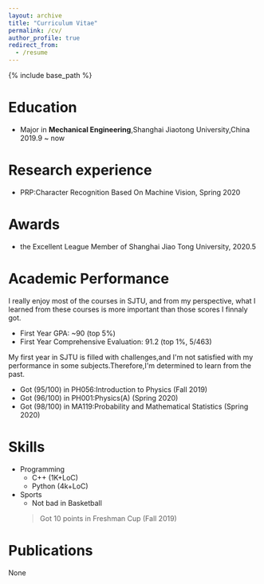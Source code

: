 ```yaml
---
layout: archive
title: "Curriculum Vitae"
permalink: /cv/
author_profile: true
redirect_from:
  - /resume
---
```


{% include base_path %}

Education
======
* Major in **Mechanical Engineering**,Shanghai Jiaotong University,China 2019.9 ~ now

Research experience
======
* PRP:Character Recognition Based On Machine Vision, Spring 2020

Awards
======

* the Excellent League Member of Shanghai Jiao Tong University, 2020.5

Academic Performance
======
I really enjoy most of the courses in SJTU, and from my perspective, what I learned from these courses is more important than those scores I finnaly got.

* First Year GPA: ~90 (top 5%)
* First Year Comprehensive Evaluation: 91.2 (top 1%, 5/463)

My first year in SJTU is filled with challenges,and I'm not satisfied with my performance in some subjects.Therefore,I'm determined to learn from the past.


* Got (95/100) in PH056:Introduction to Physics (Fall 2019)
* Got (96/100) in PH001:Physics(A) (Spring 2020)
* Got (98/100) in MA119:Probability and Mathematical Statistics (Spring 2020)

Skills
======
* Programming
  * C++ (1K+LoC)
  * Python (4k+LoC)
* Sports
  * Not bad in Basketball
  > Got 10 points in Freshman Cup (Fall 2019)
  
Publications
======
  None
  
